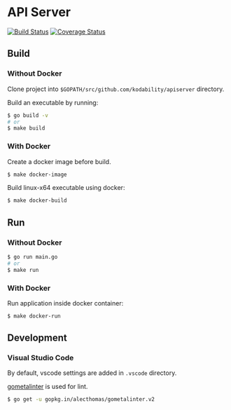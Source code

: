 # API Server
[![Build Status](https://travis-ci.org/kodability/apiserver.svg?branch=develop)](https://travis-ci.org/kodability/apiserver)
[![Coverage Status](https://coveralls.io/repos/github/kodability/apiserver/badge.svg?branch=develop)](https://coveralls.io/github/kodability/apiserver?branch=develop)

## Build
### Without Docker
Clone project into `$GOPATH/src/github.com/kodability/apiserver` directory.

Build an executable by running:
```bash
$ go build -v
# or
$ make build
```

### With Docker
Create a docker image before build.
```bash
$ make docker-image
```

Build linux-x64 executable using docker:
```bash
$ make docker-build
```

## Run
### Without Docker
```bash
$ go run main.go
# or
$ make run
```

### With Docker
Run application inside docker container:
```bash
$ make docker-run
```


## Development
### Visual Studio Code
By default, vscode settings are added in `.vscode` directory.

[gometalinter](https://github.com/alecthomas/gometalinter) is used for lint.

```bash
$ go get -u gopkg.in/alecthomas/gometalinter.v2
```
